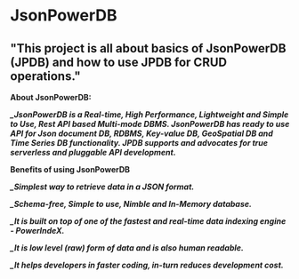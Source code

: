 # JsonPowerDB
## "This project is all about basics of JsonPowerDB (JPDB) and how to use JPDB for CRUD operations."

**About JsonPowerDB:**

  ***_JsonPowerDB is a Real-time, High Performance, Lightweight and Simple to Use, Rest API based Multi-mode DBMS. JsonPowerDB has ready to use API for Json document DB, RDBMS,          Key-value DB, GeoSpatial DB and Time Series DB functionality. JPDB supports and advocates for true serverless and pluggable API development.***
  
  
 **Benefits of using JsonPowerDB**
    

  ***_Simplest way to retrieve data in a JSON format.***

  ***_Schema-free, Simple to use, Nimble and In-Memory database.***

  ***_It is built on top of one of the fastest and real-time data indexing engine - PowerIndeX.***

  ***_It is low level (raw) form of data and is also human readable.***

  ***_It helps developers in faster coding, in-turn reduces development cost.***

